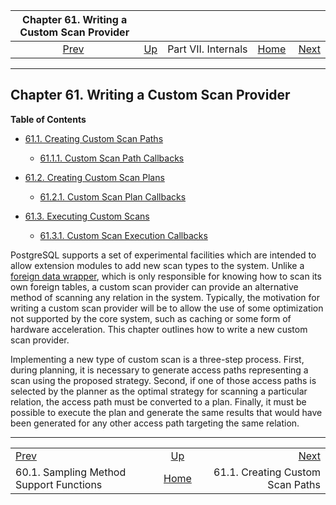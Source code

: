 <!--?xml version="1.0" encoding="UTF-8" standalone="no"?-->

|                       Chapter 61. Writing a Custom Scan Provider                      |                                            |                     |                                                       |                                                                   |
| :-----------------------------------------------------------------------------------: | :----------------------------------------- | :-----------------: | ----------------------------------------------------: | ----------------------------------------------------------------: |
| [Prev](tablesample-support-functions.html "60.1. Sampling Method Support Functions")  | [Up](internals.html "Part VII. Internals") | Part VII. Internals | [Home](index.html "PostgreSQL 17devel Documentation") |  [Next](custom-scan-path.html "61.1. Creating Custom Scan Paths") |

***

## Chapter 61. Writing a Custom Scan Provider

**Table of Contents**

*   [61.1. Creating Custom Scan Paths](custom-scan-path.html)

    *   [61.1.1. Custom Scan Path Callbacks](custom-scan-path.html#CUSTOM-SCAN-PATH-CALLBACKS)

*   [61.2. Creating Custom Scan Plans](custom-scan-plan.html)

    *   [61.2.1. Custom Scan Plan Callbacks](custom-scan-plan.html#CUSTOM-SCAN-PLAN-CALLBACKS)

*   [61.3. Executing Custom Scans](custom-scan-execution.html)

    *   [61.3.1. Custom Scan Execution Callbacks](custom-scan-execution.html#CUSTOM-SCAN-EXECUTION-CALLBACKS)

[]()

PostgreSQL supports a set of experimental facilities which are intended to allow extension modules to add new scan types to the system. Unlike a [foreign data wrapper](fdwhandler.html "Chapter 59. Writing a Foreign Data Wrapper"), which is only responsible for knowing how to scan its own foreign tables, a custom scan provider can provide an alternative method of scanning any relation in the system. Typically, the motivation for writing a custom scan provider will be to allow the use of some optimization not supported by the core system, such as caching or some form of hardware acceleration. This chapter outlines how to write a new custom scan provider.

Implementing a new type of custom scan is a three-step process. First, during planning, it is necessary to generate access paths representing a scan using the proposed strategy. Second, if one of those access paths is selected by the planner as the optimal strategy for scanning a particular relation, the access path must be converted to a plan. Finally, it must be possible to execute the plan and generate the same results that would have been generated for any other access path targeting the same relation.

***

|                                                                                       |                                                       |                                                                   |
| :------------------------------------------------------------------------------------ | :---------------------------------------------------: | ----------------------------------------------------------------: |
| [Prev](tablesample-support-functions.html "60.1. Sampling Method Support Functions")  |       [Up](internals.html "Part VII. Internals")      |  [Next](custom-scan-path.html "61.1. Creating Custom Scan Paths") |
| 60.1. Sampling Method Support Functions                                               | [Home](index.html "PostgreSQL 17devel Documentation") |                                  61.1. Creating Custom Scan Paths |
